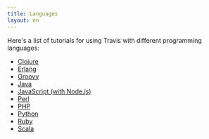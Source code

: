 ```yaml
---
title: Languages
layout: en
---
```


Here's a list of tutorials for using Travis with different programming
languages:

* [Clojure](/docs/user/languages/clojure)
* [Erlang](/docs/user/languages/erlang)
* [Groovy](/docs/user/languages/groovy)
* [Java](/docs/user/languages/java)
* [JavaScript (with Node.js)](/docs/user/languages/javascript-with-nodejs)
* [Perl](/docs/user/languages/perl)
* [PHP](/docs/user/languages/php)
* [Python](/docs/user/languages/python)
* [Ruby](/docs/user/languages/ruby)
* [Scala](/docs/user/languages/scala)
